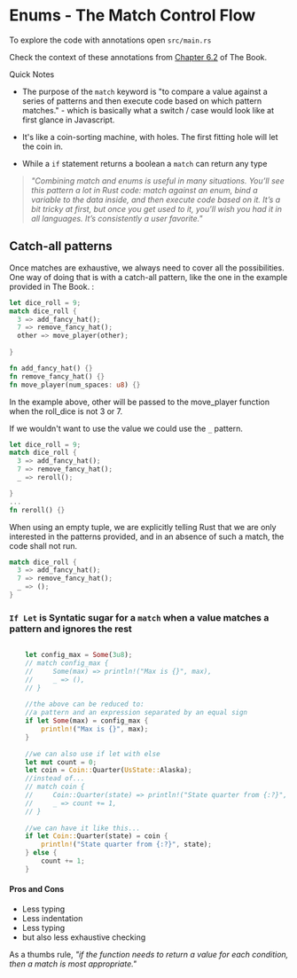 # Enums - The Match Control Flow

To explore the code with annotations open `src/main.rs`

Check the context of these annotations from [Chapter 6.2](https://rust-book.cs.brown.edu/ch06-02-match.html) of The Book.

Quick Notes

- The purpose of the `match` keyword is "to compare a value against a series of patterns and then execute code based on which pattern matches." - which is basically what a switch / case would look like at first glance in Javascript.

- It's like a coin-sorting machine, with holes. The first fitting hole will let the coin in.

- While a `if` statement returns a boolean a `match` can return any type

> *"Combining match and enums is useful in many situations. You’ll see this pattern a lot in Rust code: match against an enum, bind a variable to the data inside, and then execute code based on it. It’s a bit tricky at first, but once you get used to it, you’ll wish you had it in all languages. It’s consistently a user favorite."*

## Catch-all patterns

Once matches are exhaustive, we always need to cover all the possibilities. One way of doing that is with a catch-all pattern, like the one in the example provided in The Book. :

```rust
let dice_roll = 9;
match dice_roll {
  3 => add_fancy_hat();
  7 => remove_fancy_hat();
  other => move_player(other);
  
}

fn add_fancy_hat() {}
fn remove_fancy_hat() {}
fn move_player(num_spaces: u8) {}
```

In the example above, other will be passed to the move_player function when the roll_dice is not 3 or 7.

If we wouldn't want to use the value we could use the `_` pattern.

```rust
let dice_roll = 9;
match dice_roll {
  3 => add_fancy_hat();
  7 => remove_fancy_hat();
  _ => reroll();  

}
...
fn reroll() {}
```

When using an empty tuple, we are explicitly telling Rust that we are only interested in the patterns provided, and in an absence of such a match, the code shall not run.

```rust
match dice_roll {
  3 => add_fancy_hat();
  7 => remove_fancy_hat();
  _ => (); 
}
```

### `If Let` is Syntatic sugar for a `match` when a value matches a pattern and ignores the rest

```rust

    let config_max = Some(3u8);
    // match config_max {
    //     Some(max) => println!("Max is {}", max),
    //     _ => (),
    // }
    
    //the above can be reduced to:
    //a pattern and an expression separated by an equal sign
    if let Some(max) = config_max {
        println!("Max is {}", max);
    }
    
    //we can also use if let with else
    let mut count = 0;
    let coin = Coin::Quarter(UsState::Alaska);
    //instead of...
    // match coin {
    //     Coin::Quarter(state) => println!("State quarter from {:?}", state),
    //     _ => count += 1,
    // }
    
    //we can have it like this...
    if let Coin::Quarter(state) = coin {
        println!("State quarter from {:?}", state);
    } else {
        count += 1;
    }
```

#### Pros and Cons

- Less typing
- Less indentation
- Less typing
- but also less exhaustive checking

As a thumbs rule, *"if the function needs to return a value for each condition, then a match is most appropriate."*
